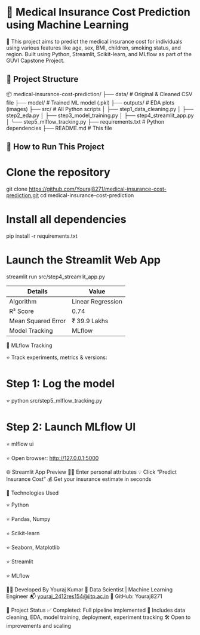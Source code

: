 # 🏥 Medical Insurance Cost Prediction using Machine Learning

📌 This project aims to predict the medical insurance cost for individuals using various features like age, sex, BMI, children, smoking status, and region.
Built using Python, Streamlit, Scikit-learn, and MLflow as part of the GUVI Capstone Project.

## 📁 Project Structure
📦 medical-insurance-cost-prediction/
├── data/                     # Original & Cleaned CSV file
├── model/                    # Trained ML model (.pkl)
├── outputs/                  # EDA plots (images)
├── src/                      # All Python scripts
│   ├── step1_data_cleaning.py
│   ├── step2_eda.py
│   ├── step3_model_training.py
│   ├── step4_streamlit_app.py
│   └── step5_mlflow_tracking.py
├── requirements.txt          # Python dependencies
├── README.md                 # This file


## 🚀 How to Run This Project

# Clone the repository
git clone https://github.com/Youraj8271/medical-insurance-cost-prediction.git
cd medical-insurance-cost-prediction

# Install all dependencies
pip install -r requirements.txt

# Launch the Streamlit Web App
streamlit run src/step4_streamlit_app.py

| Details             | Value              |
|---------------------|--------------------|
| Algorithm           | Linear Regression  |
| R² Score            | 0.74               |
| Mean Squared Error  | ₹ 39.9 Lakhs       |
| Model Tracking      | MLflow             |


🔬 MLflow Tracking

⭐ Track experiments, metrics & versions:


# Step 1: Log the model

⭐ python src/step5_mlflow_tracking.py

# Step 2: Launch MLflow UI

⭐ mlflow ui

⭐ Open browser: http://127.0.0.1:5000

🌐 Streamlit App Preview
🧍‍♂️ Enter personal attributes
💡 Click “Predict Insurance Cost”
💰 Get your insurance estimate in seconds

🧰 Technologies Used

⭐ Python

⭐ Pandas, Numpy

⭐ Scikit-learn

⭐ Seaborn, Matplotlib

⭐ Streamlit

⭐ MLflow

👨‍💻 Developed By
 Youraj Kumar
💼 Data Scientist | Machine Learning Engineer
📬 youraj_2412res154@iitp.ac.in
🔗 GitHub: Youraj8271

📌 Project Status
✅ Completed: Full pipeline implemented
🧠 Includes data cleaning, EDA, model training, deployment, experiment tracking
🛠️ Open to improvements and scaling






